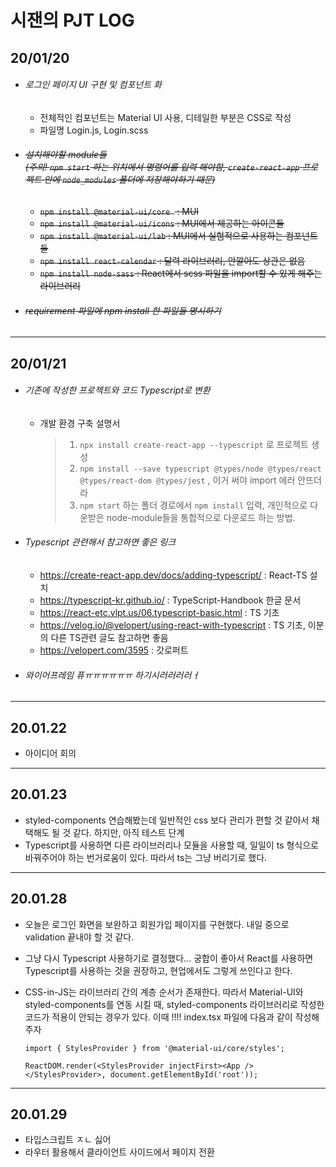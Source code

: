 # 시잰의 PJT LOG



## 20/01/20

- ###### 로그인 페이지 UI 구현 및 컴포넌트 화

  - 전체적인 컴포넌트는 Material UI 사용, 디테일한 부분은 CSS로 작성
  - 파일명 Login.js, Login.scss



- ###### ~~설치해야할 module들 <br/>(주의!  `npm start` 하는 위치에서 명령어를 입력 해야함, `create-react-app` 프로젝트 안에 `node_modules` 폴더에 저장해야하기 때문)~~

  - ~~`npm install @material-ui/core ` : MUI~~
  - ~~`npm install @material-ui/icons` : MUI에서 제공하는 아이콘들~~
  - ~~`npm install @material-ui/lab` : MUI에서 실험적으로 사용하는 컴포넌트들~~
  - ~~`npm install react-calendar` : 달력 라이브러리, 안깔아도 상관은 없음~~
  - ~~`npm install node-sass` : React에서 scss 파일을 import할 수 있게 해주는 라이브러리~~



- ###### ~~requirement 파일에 npm install 한 파일들 명시하기~~



---



## 20/01/21

- ###### 기존에 작성한 프로젝트와 코드 Typescript로 변환

  - 개발 환경 구축 설명서

    >1. `npx install create-react-app --typescript` 로 프로젝트 생성
    >2. `npm install --save typescript @types/node @types/react @types/react-dom @types/jest` , 이거 써야 import 에러 안뜨더라
    >3. `npm start` 하는 폴더 경로에서  `npm install` 입력,  개인적으로 다운받은 node-module들을 통합적으로 다운로드 하는 방법.



- ###### Typescript 관련해서 참고하면 좋은 링크

  - https://create-react-app.dev/docs/adding-typescript/ : React-TS 설치
  - https://typescript-kr.github.io/ : TypeScript-Handbook 한글 문서
  - https://react-etc.vlpt.us/06.typescript-basic.html : TS 기초
  - https://velog.io/@velopert/using-react-with-typescript : TS 기초,  이분의 다른 TS관련 글도 참고하면 좋음
  - https://velopert.com/3595 : 갓로퍼트



- ###### 와이어프레임 퓨ㅠㅠㅠㅠㅠㅠ 하기시러러러러ㅓ



---



## 20.01.22

- 아이디어 회의



---



## 20.01.23

- styled-components 연습해봤는데 일반적인 css 보다 관리가 편할 것 같아서 채택해도 될 것 같다. 하지만, 아직 테스트 단계
- Typescript를 사용하면 다른 라이브러리나 모듈을 사용할 때, 일일이 ts 형식으로 바꿔주어야 하는 번거로움이 있다. 따라서 ts는 그냥 버리기로 했다.



---



## 20.01.28

- 오늘은 로그인 화면을 보완하고 회원가입 페이지를 구현했다. 내일 중으로 validation 끝내야 할 것 같다.

- 그냥 다시 Typescript 사용하기로 결정했다... 
  궁합이 좋아서 React를 사용하면 Typescript를 사용하는 것을 권장하고, 현업에서도 그렇게 쓰인다고 한다.

- CSS-in-JS는 라이브러리 간의 계층 순서가 존재한다. 
  따라서  Material-UI와 styled-components를 연동 시킬 때, styled-components 라이브러리로 작성한 코드가 적용이 안되는 경우가 있다. 이때 !!!! index.tsx 파일에 다음과 같이 작성해주자

  ```tsx
  import { StylesProvider } from '@material-ui/core/styles';
  
  ReactDOM.render(<StylesProvider injectFirst><App /></StylesProvider>, document.getElementById('root'));
  ```

  

---



## 20.01.29

- 타입스크립트 ㅈㄴ 싫어
- 라우터 활용해서 클라이언트 사이드에서 페이지 전환
